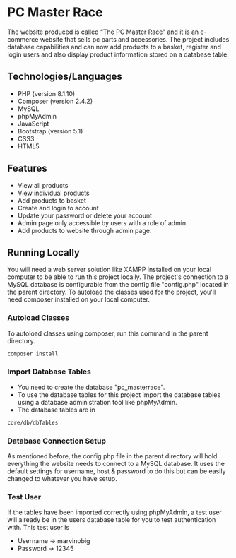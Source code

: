 # PC Master Race

The website produced is called “The PC Master Race” and it is an e-commerce website that sells pc parts and accessories. The project includes database capabilities and can now add products to a basket, register and login users and also display product information stored on a database table.

## Technologies/Languages

- PHP (version 8.1.10)
- Composer (version 2.4.2)
- MySQL
- phpMyAdmin
- JavaScript
- Bootstrap (version 5.1)
- CSS3
- HTML5

## Features

- View all products
- View individual products
- Add products to basket
- Create and login to account
- Update your password or delete your account
- Admin page only accessible by users with a role of admin
- Add products to website through admin page.

## Running Locally

You will need a web server solution like XAMPP installed on your local computer to be able to run this project locally. The project's connection to a MySQL database is configurable from the config file "config.php" located in the parent directory. To autoload the classes used for the project, you'll need composer installed on your local computer.

### Autoload Classes

To autoload classes using composer, run this command in the parent directory.

```bash
composer install
```

### Import Database Tables

- You need to create the database "pc_masterrace".
- To use the database tables for this project import the database tables using a database administration tool like phpMyAdmin.
- The database tables are in

```bash
core/db/dbTables
```

### Database Connection Setup

As mentioned before, the config.php file in the parent directory will hold everything the website needs to connect to a MySQL database. It uses the default settings for username, host & password to do this but can be easily changed to whatever you have setup.

### Test User

If the tables have been imported correctly using phpMyAdmin, a test user will already be in the users database table for you to test authentication with. This test user is

- Username -> marvinobig
- Password -> 12345
